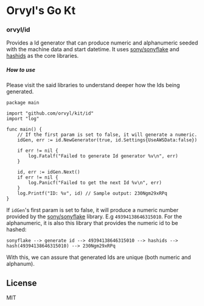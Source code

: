 # Orvyl's Go Kt

### orvyl/id
Provides a Id generator that can produce numeric and alphanumeric seeded with the machine data and start datetime. It uses [sony/sonyflake] and [hashids] as the core libraries.

##### How to use
Please visit the said libraries to understand deeper how the Ids being generated.
```
package main

import "github.com/orvyl/kit/id"
import "log"

func main() {
    // If the first param is set to false, it will generate a numeric.
    idGen, err := id.NewGenerator(true, id.Settings{UseAWSData:false})

    if err != nil {
        log.Fatalf("Failed to generate Id generator %v\n", err)
    }

    id, err := idGen.Next()
    if err != nil {
        log.Panicf("Failed to get the next Id %v\n", err)
    }
    log.Printf("ID: %v", id) // Sample output: 230Ngm29xRPq
}

```
If `idGen`'s first param is set to false, it will produce a numeric number provided by the [sony/sonyflake] library. E.g `49394138646315010`. For the alphanumeric, it is also this library that provides the numeric id to be hashed:
```
sonyflake --> generate id --> 49394138646315010 --> hashids --> hash(49394138646315010) --> 230Ngm29xRPq
```

With this, we can assure that generated Ids are unique (both numeric and alphanum).

License
----

MIT

[sony/sonyflake]: <https://github.com/sony/sonyflake>
[hashids]: <http://hashids.org/>
